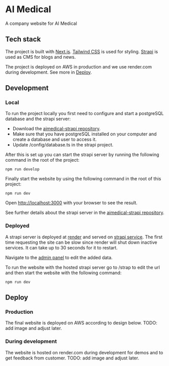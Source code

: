 # AI Medical

A company website for AI Medical

## Tech stack

The project is built with [Next.js](https://nextjs.org/).
[Tailwind CSS](https://tailwindcss.com/) is used for styling.
[Strapi](https://strapi.io/) is used as CMS for blogs and news.

The project is deployed on AWS in production and we use render.com during development. See more in [Deploy](##Deploy).

## Development

### Local

To run the project locally you first need to configure and start a postgreSQL database and the strapi server:

- Download the [aimedical-strapi repository](https://github.com/We-Know-IT/aimedical-strapi).
- Make sure that you have postgreSQL installed on your computer and create a database and user to access it.
- Update /config/database.ts in the strapi project.

After this is set up you can start the strapi server by running the following command in the root of the project:

```
npm run develop
```

Finally start the website by using the following command in the root of this project:

```
npm run dev
```

Open [http://localhost:3000](http://localhost:3000) with your browser to see the result.

See further details about the strapi server in the [aimedical-strapi repository](https://github.com/We-Know-IT/aimedical-strapi).

### Deployed

A strapi server is deployed at [render](render.com) and served on
[strapi service](https://aimedical-strapi.onrender.com/). The first time requesting the site 
can be slow since render will shut down inactive services. It can take up to 30 seconds for it to restart.

Navigate to the [admin panel](https://aimedical-strapi.onrender.com/admin)
to edit the added data.

To run the website with the hosted strapi server go to /strap to edit the url and then start the website with the following command:
```
npm run dev
```

## Deploy

### Production

The final website is deployed on AWS according to design below.
TODO: add image and adjust later.

### During development

The website is hosted on render.com during development for demos and to
get feedback from customer.
TODO: add image and adjust later.
